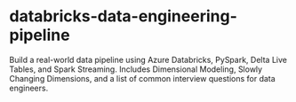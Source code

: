 # databricks-data-engineering-pipeline
Build a real-world data pipeline using Azure Databricks, PySpark, Delta Live Tables, and Spark Streaming. Includes Dimensional Modeling, Slowly Changing Dimensions, and a list of common interview questions for data engineers.
